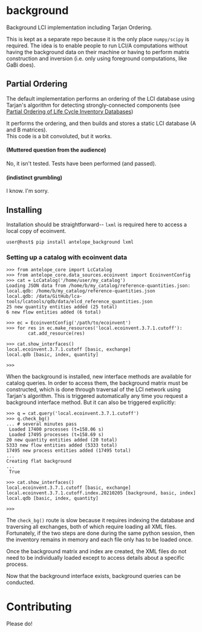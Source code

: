 # background
Background LCI implementation including Tarjan Ordering.

This is kept as a separate repo because it is the only place `numpy/scipy` is required.  The 
idea is to enable people to run LCI/A computations without having the background data on their 
machine or having to perform matrix construction and inversion (i.e. only using foreground 
computations, like GaBi does).

## Partial Ordering
The default implementation performs an ordering of the LCI database using Tarjan's algorithm 
for detecting strongly-connected components (see [Partial Ordering of Life Cycle Inventory 
Databases](https://doi.org/10.1007/s11367-015-0972-x))

It performs the ordering, and then builds and stores a static LCI database (A and B matrices).  
This code is a bit convoluted, but it works.

#### (Muttered question from the audience)

No, it isn't tested. Tests have been performed (and passed).

#### (indistinct grumbling)

I know. I'm sorry.

## Installing

Installation should be straightforward-- `lxml` is required here to access a local copy of ecoinvent.

    user@host$ pip install antelope_background lxml

### Setting up a catalog with ecoinvent data

    >>> from antelope_core import LcCatalog
    >>> from antelope_core.data_sources.ecoinvent import EcoinventConfig
    >>> cat = LcCatalog('/home/user/my_catalog')
    Loading JSON data from /home/b/my_catalog/reference-quantities.json:
    local.qdb: /home/b/my_catalog/reference-quantities.json
    local.qdb: /data/GitHub/lca-tools/lcatools/qdb/data/elcd_reference_quantities.json
    25 new quantity entities added (25 total)
    6 new flow entities added (6 total)
     
    >>> ec = EcoinventConfig('/path/to/ecoinvent')
    >>> for res in ec.make_resources('local.ecoinvent.3.7.1.cutoff'):
            cat.add_resource(res)
     
    >>> cat.show_interfaces()
    local.ecoinvent.3.7.1.cutoff [basic, exchange]
    local.qdb [basic, index, quantity]
     
    >>>

When the background is installed, new interface methods are available for catalog queries. In
order to access them, the background matrix must be constructed, which is done through
traversal of the LCI network using Tarjan's algorithm.  This is triggered automatically
any time you request a background interface method.  But it can also be triggered explicitly:


    >>> q = cat.query('local.ecoinvent.3.7.1.cutoff')
    >>> q.check_bg()
    ... # several minutes pass 
     Loaded 17400 processes (t=158.06 s)
     Loaded 17495 processes (t=158.69 s)
    20 new quantity entities added (20 total)
    5333 new flow entities added (5333 total)
    17495 new process entities added (17495 total)
    ...
    Creating flat background
    ...
     True
     
    >>> cat.show_interfaces()
    local.ecoinvent.3.7.1.cutoff [basic, exchange]
    local.ecoinvent.3.7.1.cutoff.index.20210205 [background, basic, index]
    local.qdb [basic, index, quantity]
     
    >>>

The `check_bg()` route is slow because it requires indexing the database and traversing all exchanges,
both of which require loading all XML files.  Fortunately, if the two steps are done during 
the same python session, then the inventory remains in memory and each file only has to be 
loaded once. 

Once the background matrix and index are created, the XML files do not need to be individually 
loaded except to access details about a specific process.  

Now that the background interface exists, background queries can be conducted.

# Contributing

Please do!
